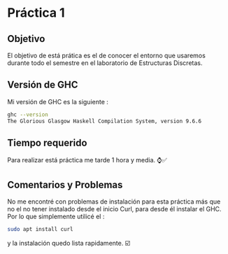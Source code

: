 # Práctica 1
## Objetivo
El objetivo de está prática es el de conocer el entorno que usaremos durante todo el semestre en el laboratorio de Estructuras Discretas.
## Versión de GHC
Mi versión de GHC es la siguiente :
``` bash
ghc --version
The Glorious Glasgow Haskell Compilation System, version 9.6.6
```

## Tiempo requerido
Para realizar está práctica me tarde 1 hora y media. ⌚✅

## Comentarios y Problemas
No me encontré con problemas de instalación para esta práctica más que no el no tener instalado desde el inicio Curl, para desde él instalar el GHC.
Por lo que simplemente utilicé el :
``` bash
sudo apt install curl
```
y la instalación quedo lista rapidamente. ☑️